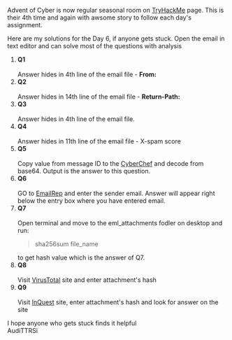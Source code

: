 Advent of Cyber is now regular seasonal room on <a href="https://tryhackme.com/">TryHackMe</a> page.
This is their 4th time and again with awsome story to follow each day's assignment.

Here are my solutions for the Day 6, if anyone gets stuck.
Open the email in text editor and can solve most of the questions with analysis
<ol>

  <li><b>Q1</b></li><br>
Answer hides in 4th line of the email file - <b>From:</b>
  <li><b>Q2</b></li><br>
Answer hides in 14th line of the email file - <b>Return-Path:</b>
  <li><b>Q3</b></li><br>
Answer hides in 4th line of the email file.  
  <li><b>Q4</b></li><br>
Answer hides in 11th line of the email file - X-spam score 
  <li><b>Q5</b></li><br>
Copy value from message ID to the <a href="https://cyberchef.org/">CyberChef</a> and decode from base64. Output is the answer to this question.  
  <li><b>Q6</b></li><br>
  GO to <a href="https://emailrep.io/">EmailRep</a> and enter the sender email. Answer will appear right below the entry box where you have entered email.
  <li><b>Q7</b></li><br>
  Open terminal and move to the eml_attachments fodler on desktop and run:
  
  <blockquote>sha256sum file_name</blockquote>
  to get hash value which is the answer of Q7.
  <li><b>Q8</b></li><br>
  Visit <a href="https://virustotal.com">VirusTotal</a> site and enter attachment's hash
  <li><b>Q9</b></li><br>
  Visit <a href="https://labs.inquest.net">InQuest</a> site, enter attachment's hash and look for answer on the site
</ol>

I hope anyone who gets stuck finds it helpful<br>
AudiTTRSi
